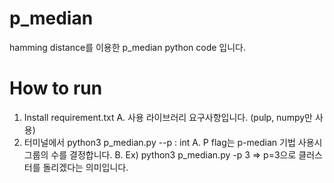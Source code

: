 # p_median
hamming distance를 이용한 p_median python code 입니다.
# How to run
1.	Install requirement.txt
  A.	사용 라이브러리 요구사항입니다. (pulp, numpy만 사용)
2.	터미널에서 python3 p_median.py  --p : int
  A.	P flag는 p-median 기법 사용시 그룹의 수를 결정합니다.
  B.	Ex) python3 p_median.py -p 3 => p=3으로 클러스터를 돌리겠다는 의미입니다.

